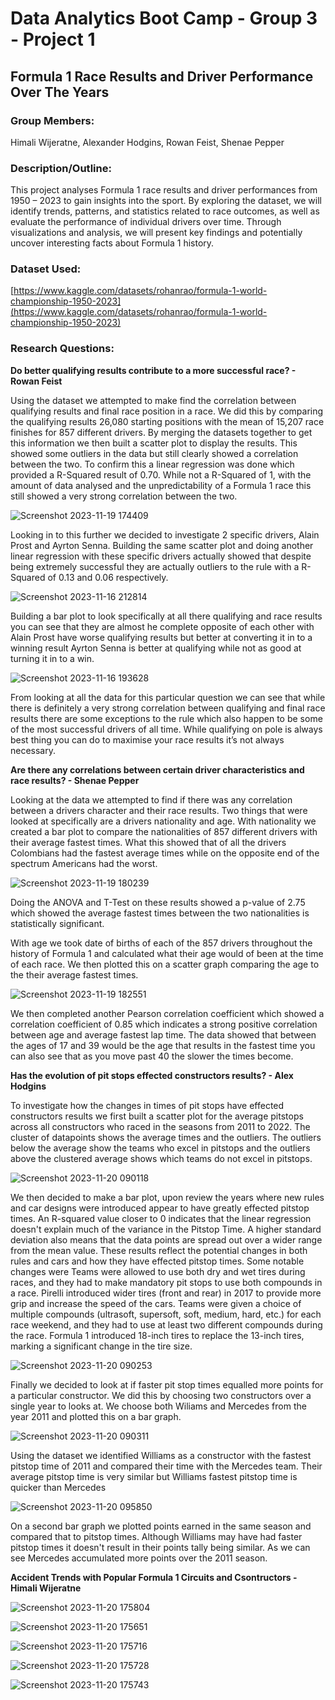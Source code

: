 # Data Analytics Boot Camp - Group 3 - Project 1

## Formula 1 Race Results and Driver Performance Over The Years
 
### Group Members:

Himali Wijeratne, Alexander Hodgins, Rowan Feist, Shenae Pepper

### Description/Outline:

This project analyses Formula 1 race results and driver performances from 1950 – 2023 to gain insights into the sport. By exploring the dataset, we will identify trends, patterns, and statistics related to race outcomes, as well as evaluate the performance of individual drivers over time. Through visualizations and analysis, we will present key findings and potentially uncover interesting facts about Formula 1 history.

### Dataset Used:

[https://www.kaggle.com/datasets/rohanrao/formula-1-world-championship-1950-2023](https://www.kaggle.com/datasets/rohanrao/formula-1-world-championship-1950-2023)

### Research Questions:

**Do better qualifying results contribute to a more successful race? - Rowan Feist**

Using the dataset we attempted to make find the correlation between qualifying results and final race position in a race. We did this by comparing the qualifying results 26,080 starting positions with the mean of 15,207 race finishes for 857 different drivers. By merging the datasets together to get this information we then built a scatter plot to display the results. This showed some outliers in the data but still clearly showed a correlation between the two. To confirm this a linear regression was done which provided a R-Squared result of 0.70. While not a R-Squared of 1, with the amount of data analysed and the unpredictability of a Formula 1 race this still showed a very strong correlation between the two.

![Screenshot 2023-11-19 174409](https://github.com/RFEIST83/Group_3_Project/assets/145405658/9403db5c-2ee1-408b-bc9f-0a66b2fc08d1)

Looking in to this further we decided to investigate 2 specific drivers, Alain Prost and Ayrton Senna. Building the same scatter plot and doing another linear regression with these specific drivers actually showed that despite being extremely successful they are actually outliers to the rule with a R-Squared of 0.13 and 0.06 respectively. 

![Screenshot 2023-11-16 212814](https://github.com/RFEIST83/Group_3_Project/assets/145405658/55b17064-a985-444c-8257-18f486e6d2c2)

Building a bar plot to look specifically at all there qualifying and race results you can see that they are almost he complete opposite of each other with Alain Prost have worse qualifying results but better at converting it in to a winning result Ayrton Senna is better at qualifying while not as good at turning it in to a win.

![Screenshot 2023-11-16 193628](https://github.com/RFEIST83/Group_3_Project/assets/145405658/600ac901-77b1-4c63-bbdd-d2883ff6a869)

From looking at all the data for this particular question we can see that while there is definitely a very strong correlation between qualifying and final race results there are some exceptions to the rule which also happen to be some of the most successful drivers of all time. While qualifying on pole is always best thing you can do to maximise your race results it’s not always necessary.

**Are there any correlations between certain driver characteristics and race results? - Shenae Pepper**

Looking at the data we attempted to find if there was any correlation between a drivers character and their race results. Two things that were looked at specifically are a drivers nationality and age. With nationality we created a bar plot to compare the nationalities of 857 different drivers with their average fastest times. What this showed that of all the drivers Colombians had the fastest average times while on the opposite end of the spectrum Americans had the worst.

![Screenshot 2023-11-19 180239](https://github.com/RFEIST83/Group_3_Project/assets/145405658/d4b2c852-859a-4843-9a96-058d7e3cb700)

Doing the ANOVA and T-Test on these results showed a p-value of 2.75 which showed the average fastest times between the two nationalities is statistically significant. 

With age we took date of births of each of the 857 drivers throughout the history of Formula 1 and calculated what their age would of been at the time of each race. We then plotted this on a scatter graph comparing the age to the their average fastest times. 

![Screenshot 2023-11-19 182551](https://github.com/RFEIST83/Group_3_Project/assets/145405658/27a52bd2-e50f-452b-8ca0-ca08785639fc)

We then completed another Pearson correlation coefficient which showed a correlation coefficient of 0.85 which indicates a strong positive correlation between age and average fastest lap time. The data showed that between the ages of 17 and 39 would be the age that results in the fastest time you can also see that as you move past 40 the slower the times become. 

**Has the evolution of pit stops effected constructors results? - Alex Hodgins**

To investigate how the changes in times of pit stops have effected constructors results we first built a scatter plot for the average pitstops across all constructors who raced in the seasons from 2011 to 2022. The cluster of datapoints shows the average times and the outliers. The outliers below the average show the teams who excel in pitstops and the outliers above the clustered average shows which teams do not excel in pitstops.

![Screenshot 2023-11-20 090118](https://github.com/RFEIST83/Group_3_Project/assets/145405658/dd2c5c18-f818-42de-ba2b-cad0c13fe48a)

We then decided to make a bar plot, upon review the years where new rules and car designs were introduced appear to have greatly effected pitstop times. An R-squared value closer to 0 indicates that the linear regression doesn't explain much of the variance in the Pitstop Time. A higher standard deviation also means that the data points are spread out over a wider range from the mean value. These results reflect the potential changes in both rules and cars and how they have effected pitstop times. Some notable changes were Teams were allowed to use both dry and wet tires during races, and they had to make mandatory pit stops to use both compounds in a race. Pirelli introduced wider tires (front and rear) in 2017 to provide more grip and increase the speed of the cars. Teams were given a choice of multiple compounds (ultrasoft, supersoft, soft, medium, hard, etc.) for each race weekend, and they had to use at least two different compounds during the race. Formula 1 introduced 18-inch tires to replace the 13-inch tires, marking a significant change in the tire size.

![Screenshot 2023-11-20 090253](https://github.com/RFEIST83/Group_3_Project/assets/145405658/6947acb6-0f23-4546-b8ef-02f226d11d42)

Finally we decided to look at if faster pit stop times equalled more points for a particular constructor. We did this by choosing two constructors over a single year to looks at. We choose both Wiliams and Mercedes from the year 2011 and plotted this on a bar graph. 

![Screenshot 2023-11-20 090311](https://github.com/RFEIST83/Group_3_Project/assets/145405658/1dbbdc81-fae5-423d-b620-105d175b42a3)

Using the dataset we identified Williams as a constructor with the fastest pitstop time of 2011 and compared their time with the Mercedes team. Their average pitstop time is very similar but Williams fastest pitstop time is quicker than Mercedes

![Screenshot 2023-11-20 095850](https://github.com/RFEIST83/Group_3_Project/assets/145405658/8694b4a9-2d09-40a0-aef7-54a44c5c3bac)

On a second bar graph we plotted points earned in the same season and compared that to pitstop times. Although Williams may have had faster pitstop times it doesn't result in their points tally being similar. As we can see Mercedes accumulated more points over the 2011 season.

**Accident Trends with Popular Formula 1 Circuits and Csontructors - Himali Wijeratne**

![Screenshot 2023-11-20 175804](https://github.com/RFEIST83/Group_3_Project/assets/145405658/41fd6520-78cf-4f36-8153-08cf1cc0f2ac)


![Screenshot 2023-11-20 175651](https://github.com/RFEIST83/Group_3_Project/assets/145405658/aef30c15-3b7d-467f-a222-50b7b33584ec)


![Screenshot 2023-11-20 175716](https://github.com/RFEIST83/Group_3_Project/assets/145405658/302e3dda-fcd8-4491-919f-94174060b078)


![Screenshot 2023-11-20 175728](https://github.com/RFEIST83/Group_3_Project/assets/145405658/180fbaaa-2708-4ec7-b96f-905483fe77c9)


![Screenshot 2023-11-20 175743](https://github.com/RFEIST83/Group_3_Project/assets/145405658/c7b8e4d3-de21-4671-b9de-82297e19bc00)
